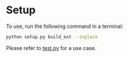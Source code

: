 # Setup

To use, run the following command in a terminal:  
```bash
python setup.py build_ext --inplace
```

Please refer to [test.py](https://github.com/faisaljayousi/markovparam/blob/main/test.py) for a use case.
